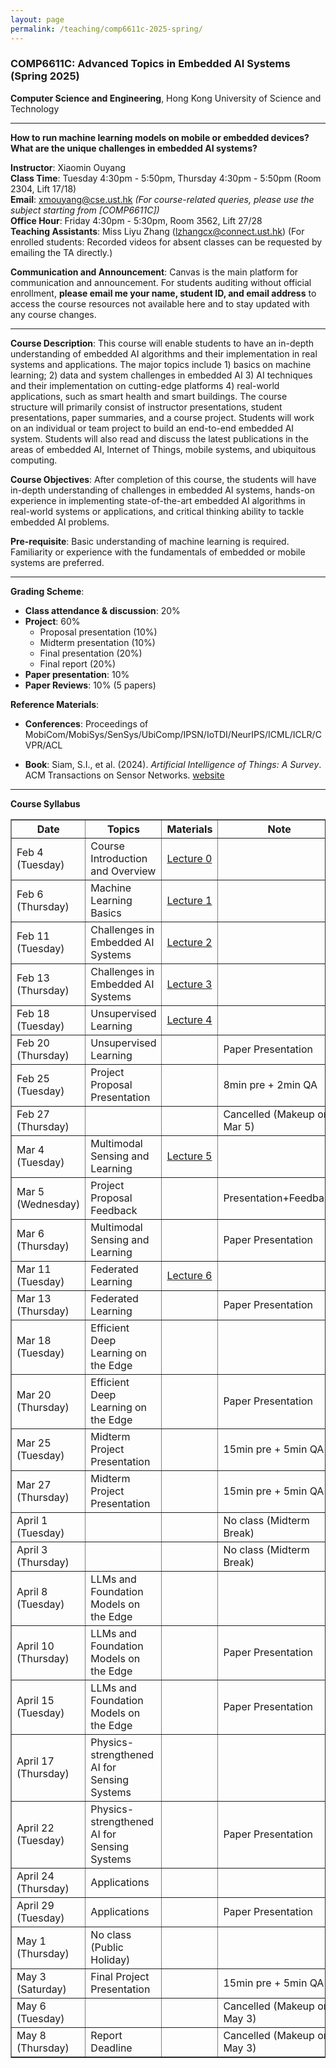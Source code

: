 ```yaml
---
layout: page
permalink: /teaching/comp6611c-2025-spring/
---
```


### **COMP6611C**: Advanced Topics in Embedded AI Systems (Spring 2025)  

**Computer Science and Engineering**, Hong Kong University of Science and Technology  

---

**How to run machine learning models on mobile or embedded devices? What are the unique challenges in embedded AI systems?**

**Instructor**: Xiaomin Ouyang  
**Class Time**: Tuesday 4:30pm - 5:50pm, Thursday 4:30pm - 5:50pm (Room 2304, Lift 17/18)  
**Email**: [xmouyang@cse.ust.hk](mailto:xmouyang@cse.ust.hk) *(For course-related queries, please use the subject starting from [COMP6611C])*  
**Office Hour**: Friday 4:30pm - 5:30pm, Room 3562, Lift 27/28  
**Teaching Assistants**: Miss Liyu Zhang ([lzhangcx@connect.ust.hk](mailto:lzhangcx@connect.ust.hk)) (For enrolled students: Recorded videos for absent classes can be requested by emailing the TA directly.)

**Communication and Announcement**: Canvas is the main platform for communication and announcement. For students auditing without official enrollment, <b>please email me your name, student ID, and email address</b> to access the course resources not available here and to stay updated with any course changes.

---

**Course Description**: This course will enable students to have an in-depth understanding of embedded AI algorithms and their implementation in real systems and applications. The major topics include 1) basics on machine learning; 2) data and system challenges in embedded AI 3) AI techniques and their implementation on cutting-edge platforms 4) real-world applications, such as smart health and smart buildings. The course structure will primarily consist of instructor presentations, student presentations, paper summaries, and a course project. Students will work on an individual or team project to build an end-to-end embedded AI system. Students will also read and discuss the latest publications in the areas of embedded AI, Internet of Things, mobile systems, and ubiquitous computing.

**Course Objectives**: After completion of this course, the students will have in-depth understanding of challenges in embedded AI systems, hands-on experience in implementing state-of-the-art embedded AI algorithms in real-world systems or applications, and critical thinking ability to tackle embedded AI problems.

**Pre-requisite**: Basic understanding of machine learning is required. Familiarity or experience with the fundamentals of embedded or mobile systems are preferred.

---

**Grading Scheme**:

- **Class attendance & discussion**: 20%  
- **Project**: 60%  
  - Proposal presentation (10%)  
  - Midterm presentation (10%)  
  - Final presentation (20%)  
  - Final report (20%)  
- **Paper presentation**: 10%  
- **Paper Reviews**: 10% (5 papers)  

**Reference Materials**:

- **Conferences**: Proceedings of MobiCom/MobiSys/SenSys/UbiComp/IPSN/IoTDI/NeurIPS/ICML/ICLR/CVPR/ACL

- **Book**: Siam, S.I., et al. (2024). *Artificial Intelligence of Things: A Survey*. ACM Transactions on Sensor Networks. [website](https://github.com/AIoT-MLSys-Lab/AIoT-Survey)

---


**Course Syllabus**

<!-- | Date              | Topics                                      | Materials | Note                          |
| ----------------- | ------------------------------------------- | --------- | ----------------------------- |
| Feb 4 (Tuesday)   | Course Introduction and Overview            |           |                               |
| Feb 6 (Thursday)  | Machine Learning Basics                     |           |                               |
| Feb 11 (Tuesday)  | Challenges in Embedded AI Systems           |           |                               |
| Feb 13 (Thursday) | Challenges in Embedded AI Systems           |           |                               |
| Feb 18 (Tuesday)  | Unsupervised Learning                       |           |                               |
| Feb 20 (Thursday) | Unsupervised Learning                       |           | Paper Presentation            |
| Feb 25 (Tuesday)  | Project Proposal Presentation               |           | 8min pre + 2min QA            |
| Feb 27 (Thursday) |                                             |           | Cancelled (Makeup on Mar 8/9)   |
| Mar 4 (Tuesday)   | Multimodal Sensing and Learning             |           |                               |
| Mar 6 (Thursday)  | Multimodal Sensing and Learning             |           | Paper Presentation            |
| Mar 11 (Tuesday)  | Federated Learning                          |           |                               |
| Mar 13 (Thursday) | Federated Learning                          |           | Paper Presentation            |
| Mar 18 (Tuesday)  | Efficient Deep Learning on the Edge         |           |                               |
| Mar 20 (Thursday) | Efficient Deep Learning on the Edge         |           | Paper Presentation            |
| Mar 25 (Tuesday)  | Midterm Project Presentation                |           | 15min pre + 5min QA           |
| Mar 27 (Thursday) | Midterm Project Presentation                |           | 15min pre + 5min QA           |
| April 1 (Tuesday)   |                                             |           | No class (Midterm Break)      |
| April 3 (Thursday)  |                                             |           | No class (Midterm Break)      |
| April 8 (Tuesday)   | LLMs and Foundation Models on the Edge      |           |                               |
| April 10 (Thursday) | LLMs and Foundation Models on the Edge      |           | Paper Presentation            |
| April 15 (Tuesday)  | LLMs and Foundation Models on the Edge      |           | Paper Presentation            |
| April 17 (Thursday) | Physics-strengthened AI for Sensing Systems   |           |                               |
| April 22 (Tuesday)  | Physics-strengthened AI for Sensing Systems   |           | Paper Presentation            |
| April 24 (Thursday) | Applications                                |           |                               |
| April 29 (Tuesday)  | Applications                                |           | Paper Presentation            |
| May 1 (Thursday)  | No class (Public Holiday)                   |           |                               |
| May 3 (Saturday)  | Final Project Presentation                  |           | 15min pre + 5min QA           |
| May 6 (Tuesday)   |                                             |           | Cancelled (Makeup on May 3)    |
| May 8 (Thursday)  | Report Deadline                             |           | Cancelled (Makeup on May 3)    | -->

<table border="1" cellspacing="0" cellpadding="5">
  <tr>
    <th>Date</th>
    <th>Topics</th>
    <th>Materials</th>
    <th>Note</th>
  </tr>
  <tr>
    <td>Feb 4 (Tuesday)</td>
    <td>Course Introduction and Overview</td>
    <td><a href="https://hkustconnect-my.sharepoint.com/:b:/g/personal/wduaj_connect_ust_hk/EXGmkH_O7U9KiqRm-EOl1jsBAoCRMgO9zQB9Fil0TlJ3_A?e=HXbjUF">Lecture 0</a></td>
    <td></td>
  </tr>
  <tr>
    <td>Feb 6 (Thursday)</td>
    <td>Machine Learning Basics</td>
    <td><a href="https://hkustconnect-my.sharepoint.com/:b:/g/personal/wduaj_connect_ust_hk/ERgCd2Rp_qNHtDCE6XxhotABLyEb85MVBq6RT4dwk_vfxA?e=FV3BCb">Lecture 1</a></td>
    <td></td>
  </tr>
  <tr>
    <td>Feb 11 (Tuesday)</td>
    <td>Challenges in Embedded AI Systems</td>
    <td><a href="https://hkustconnect-my.sharepoint.com/:p:/g/personal/wduaj_connect_ust_hk/EYQZNstc11lAixmvPqcoBf8Bbx3Ure6pyqwskjknbLW92A?e=KUP2fM">Lecture 2</a></td>
    <td></td>
  </tr>
  <tr>
    <td>Feb 13 (Thursday)</td>
    <td>Challenges in Embedded AI Systems</td>
    <td><a href="https://hkustconnect-my.sharepoint.com/:b:/g/personal/wduaj_connect_ust_hk/EV-YRXuW8t1EhExBVPwlFhsBI_PAYpri77_VMmk34AgDVw?e=4y7bE7">Lecture 3</a></td>
    <td></td>
  </tr>
  <tr>
    <td>Feb 18 (Tuesday)</td>
    <td>Unsupervised Learning</td>
    <td><a href="https://hkustconnect-my.sharepoint.com/:b:/g/personal/wduaj_connect_ust_hk/EXf1lf13p3JLr_nqE-ibkvsBMAVRquCalDlYC-Wxjq1-TA?e=oj5CtF">Lecture 4</a></td>
    <td></td>
  </tr>
  <tr>
    <td>Feb 20 (Thursday)</td>
    <td>Unsupervised Learning</td>
    <td></td>
    <td>Paper Presentation</td>
  </tr>
  <tr>
    <td>Feb 25 (Tuesday)</td>
    <td>Project Proposal Presentation</td>
    <td></td>
    <td>8min pre + 2min QA</td>
  </tr>
  <tr>
    <td>Feb 27 (Thursday)</td>
    <td></td>
    <td></td>
    <td>Cancelled (Makeup on Mar 5)</td>
  </tr>
  <tr>
    <td>Mar 4 (Tuesday)</td>
    <td>Multimodal Sensing and Learning</td>
    <td><a href="https://hkustconnect-my.sharepoint.com/:b:/g/personal/wduaj_connect_ust_hk/EXqABV6pI2hAuthMoEH_N2sB5x4KYWX3YbLA0BnKPtO_EQ?e=pG0wtZ">Lecture 5</a></td>
    <td></td>
  </tr>
  
   <tr>
    <td>Mar 5 (Wednesday)</td>
    <td>Project Proposal Feedback</td>
    <td></td>
    <td>Presentation+Feedback</td>
  </tr>
  
  <tr>
    <td>Mar 6 (Thursday)</td>
    <td>Multimodal Sensing and Learning</td>
    <td></td>
    <td>Paper Presentation</td>
  </tr>
  <tr>
    <td>Mar 11 (Tuesday)</td>
    <td>Federated Learning</td>
    <td><a href="https://hkustconnect-my.sharepoint.com/:b:/g/personal/lzhangcx_connect_ust_hk/EfVj0poPVERHu4GrqYtbc_8BBtknf9F6kzNtOQLXGWKPSQ?e=4vjrZa">Lecture 6</a></td>
    <td></td>
  </tr>
  <tr>
    <td>Mar 13 (Thursday)</td>
    <td>Federated Learning</td>
    <td></td>
    <td>Paper Presentation</td>
  </tr>
  <tr>
    <td>Mar 18 (Tuesday)</td>
    <td>Efficient Deep Learning on the Edge</td>
    <td></td>
    <td></td>
  </tr>
  <tr>
    <td>Mar 20 (Thursday)</td>
    <td>Efficient Deep Learning on the Edge</td>
    <td></td>
    <td>Paper Presentation</td>
  </tr>
  <tr>
    <td>Mar 25 (Tuesday)</td>
    <td>Midterm Project Presentation</td>
    <td></td>
    <td>15min pre + 5min QA</td>
  </tr>
  <tr>
    <td>Mar 27 (Thursday)</td>
    <td>Midterm Project Presentation</td>
    <td></td>
    <td>15min pre + 5min QA</td>
  </tr>
  <tr>
    <td>April 1 (Tuesday)</td>
    <td></td>
    <td></td>
    <td>No class (Midterm Break)</td>
  </tr>
  <tr>
    <td>April 3 (Thursday)</td>
    <td></td>
    <td></td>
    <td>No class (Midterm Break)</td>
  </tr>
  <tr>
    <td>April 8 (Tuesday)</td>
    <td>LLMs and Foundation Models on the Edge</td>
    <td></td>
    <td></td>
  </tr>
  <tr>
    <td>April 10 (Thursday)</td>
    <td>LLMs and Foundation Models on the Edge</td>
    <td></td>
    <td>Paper Presentation</td>
  </tr>
  <tr>
    <td>April 15 (Tuesday)</td>
    <td>LLMs and Foundation Models on the Edge</td>
    <td></td>
    <td>Paper Presentation</td>
  </tr>
  <tr>
    <td>April 17 (Thursday)</td>
    <td>Physics-strengthened AI for Sensing Systems</td>
    <td></td>
    <td></td>
  </tr>
  <tr>
    <td>April 22 (Tuesday)</td>
    <td>Physics-strengthened AI for Sensing Systems</td>
    <td></td>
    <td>Paper Presentation</td>
  </tr>
  <tr>
    <td>April 24 (Thursday)</td>
    <td>Applications</td>
    <td></td>
    <td></td>
  </tr>
  <tr>
    <td>April 29 (Tuesday)</td>
    <td>Applications</td>
    <td></td>
    <td>Paper Presentation</td>
  </tr>
  <tr>
    <td>May 1 (Thursday)</td>
    <td>No class (Public Holiday)</td>
    <td></td>
    <td></td>
  </tr>
  <tr>
    <td>May 3 (Saturday)</td>
    <td>Final Project Presentation</td>
    <td></td>
    <td>15min pre + 5min QA</td>
  </tr>
  <tr>
    <td>May 6 (Tuesday)</td>
    <td></td>
    <td></td>
    <td>Cancelled (Makeup on May 3)</td>
  </tr>
  <tr>
    <td>May 8 (Thursday)</td>
    <td>Report Deadline</td>
    <td></td>
    <td>Cancelled (Makeup on May 3)</td>
  </tr>
</table>
